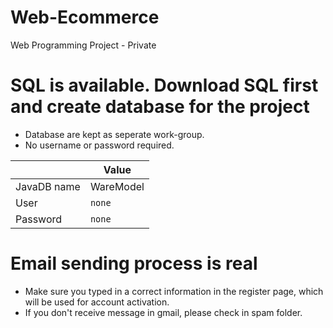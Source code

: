 # Web-Ecommerce
Web Programming Project - Private

# SQL is available. Download SQL first and create database for the project
- Database are kept as seperate work-group.
- No username or password required.

|               | Value         |
| ------------- |---------------|
| JavaDB name   | WareModel     |
| User          | `none`        |
| Password      | `none`        |

# Email sending process is real
- Make sure you typed in a correct information in the register page, which will be used for account activation.
- If you don't receive message in gmail, please check in spam folder.
